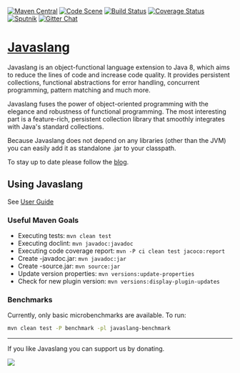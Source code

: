 [![Maven Central](https://maven-badges.herokuapp.com/maven-central/io.javaslang/javaslang/badge.png)](https://maven-badges.herokuapp.com/maven-central/io.javaslang/javaslang)
[![Code Scene](https://img.shields.io/badge/codescene-analyzed-brightgreen.svg)](https://codescene.io/projects/981/jobs/latest-successful/results)
[![Build Status](https://travis-ci.org/javaslang/javaslang.png)](https://travis-ci.org/javaslang/javaslang)
[![Coverage Status](https://codecov.io/github/javaslang/javaslang/coverage.png?branch=master)](https://codecov.io/github/javaslang/javaslang?branch=master)
[![Sputnik](https://sputnik.ci/conf/badge)](https://sputnik.ci/app#/builds/javaslang/javaslang)
[![Gitter Chat](https://badges.gitter.im/Join%20Chat.png)](https://gitter.im/javaslang/javaslang)

# [Javaslang](http://javaslang.io/)

Javaslang is an object-functional language extension to Java 8, which aims to reduce the lines of code and increase code quality.
It provides persistent collections, functional abstractions for error handling, concurrent programming, pattern matching and much more.

Javaslang fuses the power of object-oriented programming with the elegance and robustness of functional programming.
The most interesting part is a feature-rich, persistent collection library that smoothly integrates with Java's standard collections.

Because Javaslang does not depend on any libraries (other than the JVM) you can easily add it as standalone .jar to your classpath.

To stay up to date please follow the [blog](http://blog.javaslang.io).

## Using Javaslang

See [User Guide](http://docs.javaslang.io)

### Useful Maven Goals

* Executing tests: `mvn clean test`
* Executing doclint: `mvn javadoc:javadoc`
* Executing code coverage report: `mvn -P ci clean test jacoco:report`
* Create -javadoc.jar: `mvn javadoc:jar`
* Create -source.jar: `mvn source:jar`
* Update version properties: `mvn versions:update-properties`
* Check for new plugin version: `mvn versions:display-plugin-updates`

### Benchmarks

Currently, only basic microbenchmarks are available. To run:

```bash
mvn clean test -P benchmark -pl javaslang-benchmark
```

---

If you like Javaslang you can support us by donating.

<a href="https://www.paypal.com/cgi-bin/webscr?cmd=_s-xclick&hosted_button_id=8ZR8YCWB9K5WA">
<img src="https://cloud.githubusercontent.com/assets/743833/23549988/02d66ccc-000f-11e7-8764-a257b21377bd.gif">
</a>
